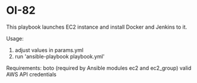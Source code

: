 # OI-82

This playbook launches EC2 instance and install Docker and Jenkins to it.

Usage:
  1) adjust values in params.yml
  2) run 'ansible-playbook playbook.yml'
  
Requirements:
  boto (required by Ansible modules ec2 and ec2_group)
  valid AWS API credentials
